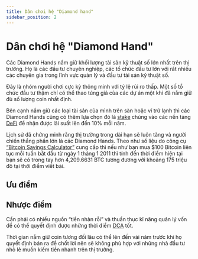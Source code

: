 ```yaml
---
title: Dân chơi hệ "Diamond hand"
sidebar_position: 2
---
```


# Dân chơi hệ "Diamond Hand"

Các Diamond Hands nắm giữ khối lượng tài sản kỹ thuật số lớn nhất trên thị trường. Họ là các đầu tư chuyên nghiệp, các tổ chức đầu tư lớn với rất nhiều các chuyên gia trong lĩnh vực quản lý và đầu tư tài sản kỹ thuật số.

Đây là nhóm người chơi cực kỳ thông minh với tỷ lệ rủi ro thấp. Một số tổ chức đầu tư thậm chí có thể thao túng giá của các dự án một khi đã nắm giữ đủ số lượng coin nhất định.

Bên cạnh nắm giữ các loại tài sản của mình trên sàn hoặc ví trữ lạnh thì các Diamond Hands cũng có thêm lựa chọn đó là [stake](#) chúng vào các nền tảng [DeFi](#) để nhận được lãi suất lên đến 10% mỗi năm.

Lịch sử đã chứng minh rằng thị trường trong dài hạn sẽ luôn tăng và người chiến thắng phần lớn là các Diamond Hands. Theo như số liệu do công cụ [“Bitcoin Savings Calculator”](http://) cung cấp thì nếu như bạn mua $100 Bitcoin liên tục mỗi tuần bắt đầu từ ngày 1 tháng 1 2011 thì tính đến thời điểm hiện tại bạn sẽ có trong tay hơn 4,209.6631 BTC tương đương với khoảng 175 triệu đô tại thời điểm viết bài.

## Ưu điểm

## Nhược điểm

Cần phải có nhiều nguồn “tiền nhàn rỗi” và thuần thục kĩ năng quản lý vốn để có thể quyết định được những thời điểm [DCA](#) tốt.

Thời gian nắm giữ coin tương đối lâu có thể lên đến vài năm trước khi họ quyết định bán ra để chốt lời nên sẽ không phù hợp với những nhà đầu tư nhỏ lẻ muốn kiếm tiền nhanh trên thị trường.
